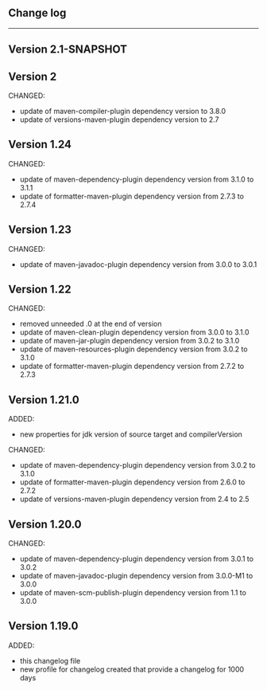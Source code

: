## Change log
----------------------

Version 2.1-SNAPSHOT
-------------

Version 2
-------------

CHANGED:

- update of maven-compiler-plugin dependency version to 3.8.0
- update of versions-maven-plugin dependency version to 2.7

Version 1.24
-------------

CHANGED:

- update of maven-dependency-plugin dependency version from 3.1.0 to 3.1.1
- update of formatter-maven-plugin dependency version from 2.7.3 to 2.7.4

Version 1.23
-------------

CHANGED:

- update of maven-javadoc-plugin dependency version from 3.0.0 to 3.0.1

Version 1.22
-------------

CHANGED:

- removed unneeded .0 at the end of version
- update of maven-clean-plugin dependency version from 3.0.0 to 3.1.0
- update of maven-jar-plugin dependency version from 3.0.2 to 3.1.0
- update of maven-resources-plugin dependency version from 3.0.2 to 3.1.0
- update of formatter-maven-plugin dependency version from 2.7.2 to 2.7.3

Version 1.21.0
-------------

ADDED:
 
- new properties for jdk version of source target and compilerVersion

CHANGED:

- update of maven-dependency-plugin dependency version from 3.0.2 to 3.1.0
- update of formatter-maven-plugin dependency version from 2.6.0 to 2.7.2
- update of versions-maven-plugin dependency version from 2.4 to 2.5


Version 1.20.0
-------------

CHANGED:

- update of maven-dependency-plugin dependency version from 3.0.1 to 3.0.2
- update of maven-javadoc-plugin dependency version from 3.0.0-M1 to 3.0.0
- update of maven-scm-publish-plugin dependency version from 1.1 to 3.0.0

Version 1.19.0
-------------

ADDED:
 
- this changelog file
- new profile for changelog created that provide a changelog for 1000 days
